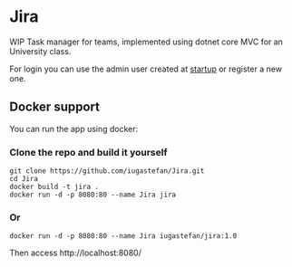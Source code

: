 # Jira

WIP Task manager for teams, implemented using dotnet core MVC for an University class.

For login you can use the admin user created at [startup](./appsettings.Development.json) or register a new one.

## Docker support

You can run the app using docker:

### Clone the repo and build it yourself

```shell
git clone https://github.com/iugastefan/Jira.git
cd Jira
docker build -t jira .
docker run -d -p 8080:80 --name Jira jira
```
### Or

```shell
docker run -d -p 8080:80 --name Jira iugastefan/jira:1.0
```
Then access http://localhost:8080/

